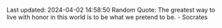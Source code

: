 Last updated: 2024-04-02 14:58:50
Random Quote: The greatest way to live with honor in this world is to be what we pretend to be. - Socrates